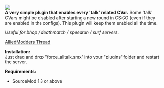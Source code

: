 <img src="https://puu.sh/xWlTn.png"></img><br>
<b>A very simple plugin that enables every 'talk' related CVar.</b>
Some 'talk' CVars might be disabled after starting a new round in CS:GO (even if they are enabled in the configs). This plugin will keep them enabled all the time.

<i>Useful for bhop / deathmatch / speedrun / surf servers.</i>

<a href="https://forums.alliedmods.net/showthread.php?t=301977">AlliedModders Thread</a>

<b>Installation:</b><br>
Just drag and drop "force_alltalk.smx" into your "plugins" folder and restart the server.

<b>Requirements:</b>
+ SourceMod 1.8 or above
